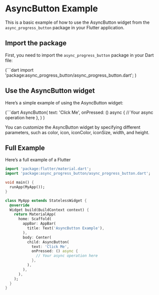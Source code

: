 # AsyncButton Example

This is a basic example of how to use the AsyncButton widget from the `async_progress_button` package in your Flutter application.

## Import the package

First, you need to import the `async_progress_button` package in your Dart file:

(```dart
import 'package:async_progress_button/async_progress_button.dart'; 
)

## Use the AsyncButton widget
Here’s a simple example of using the AsyncButton widget:

(```dart
AsyncButton(
  text: 'Click Me',
  onPressed: () async {
    // Your async operation here
  },
)
)


You can customize the AsyncButton widget by specifying different parameters, such as color, icon, iconColor, iconSize, width, and height.

## Full Example
Here’s a full example of a Flutter 

```dart
import 'package:flutter/material.dart';
import 'package:async_progress_button/async_progress_button.dart';

void main() {
  runApp(MyApp());
}

class MyApp extends StatelessWidget {
  @override
  Widget build(BuildContext context) {
    return MaterialApp(
      home: Scaffold(
        appBar: AppBar(
          title: Text('AsyncButton Example'),
        ),
        body: Center(
          child: AsyncButton(
            text: 'Click Me',
            onPressed: () async {
              // Your async operation here
            },
          ),
        ),
      ),
    );
  }
}

